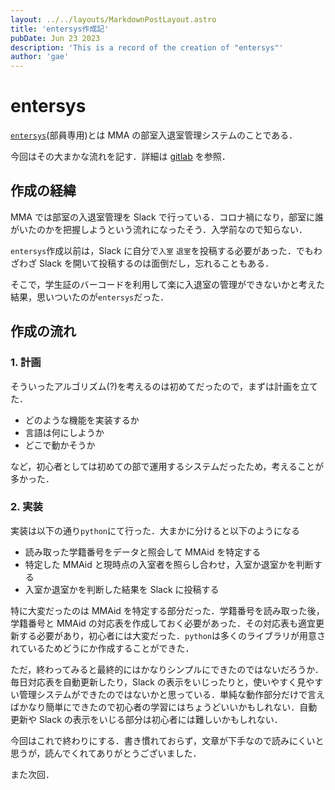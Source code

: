 ```yaml
---
layout: ../../layouts/MarkdownPostLayout.astro
title: 'entersys作成記'
pubDate: Jun 23 2023
description: 'This is a record of the creation of "entersys"'
author: 'gae'
---
```


# entersys

[`entersys`](https://gitlab.mma.club.uec.ac.jp/gae/entersys)(部員専用)とは MMA の部室入退室管理システムのことである．

今回はその大まかな流れを記す．詳細は [gitlab](https://gitlab.mma.club.uec.ac.jp/gae/entersys) を参照．

## 作成の経緯

MMA では部室の入退室管理を Slack で行っている．コロナ禍になり，部室に誰がいたのかを把握しようという流れになったそう．入学前なので知らない．

`entersys`作成以前は，Slack に自分で`入室` `退室`を投稿する必要があった．でもわざわざ Slack を開いて投稿するのは面倒だし，忘れることもある．

そこで，学生証のバーコードを利用して楽に入退室の管理ができないかと考えた結果，思いついたのが`entersys`だった．

## 作成の流れ

### 1. 計画

そういったアルゴリズム(?)を考えるのは初めてだったので，まずは計画を立てた．

-   どのような機能を実装するか
-   言語は何にしようか
-   どこで動かそうか

など，初心者としては初めての部で運用するシステムだったため，考えることが多かった．

### 2. 実装

実装は以下の通り`python`にて行った．大まかに分けると以下のようになる

-   読み取った学籍番号をデータと照会して MMAid を特定する
-   特定した MMAid と現時点の入室者を照らし合わせ，入室か退室かを判断する
-   入室か退室かを判断した結果を Slack に投稿する

特に大変だったのは MMAid を特定する部分だった．学籍番号を読み取った後，学籍番号と MMAid の対応表を作成しておく必要があった．その対応表も適宜更新する必要があり，初心者には大変だった．`python`は多くのライブラリが用意されているためどうにか作成することができた．

ただ，終わってみると最終的にはかなりシンプルにできたのではないだろうか．毎日対応表を自動更新したり，Slack の表示をいじったりと，使いやすく見やすい管理システムができたのではないかと思っている．単純な動作部分だけで言えばかなり簡単にできたので初心者の学習にはちょうどいいかもしれない．自動更新や Slack の表示をいじる部分は初心者には難しいかもしれない．

今回はこれで終わりにする．書き慣れておらず，文章が下手なので読みにくいと思うが，読んでくれてありがとうございました．

また次回．
